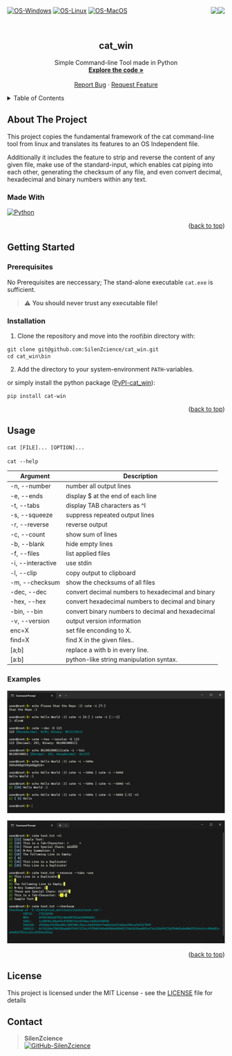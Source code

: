 <div id="top"></div>

<p>
   <a href="https://pypi.org/project/cat-win/" alt="Downloads">
      <img src="https://static.pepy.tech/personalized-badge/cat-win?period=total&units=international_system&left_color=grey&right_color=orange&left_text=Downloads" align="right">
   </a>
   <a href="https://pypi.org/project/cat-win/" alt="Visitors">
      <img src="https://visitor-badge.laobi.icu/badge?page_id=SilenZcience.cat_win" align="right">
   </a>
</p>

[![OS-Windows]][OS-Windows]
[![OS-Linux]][OS-Linux]
[![OS-MacOS]][OS-MacOS]

<br/>
<div align="center">
<h2 align="center">cat_win</h2>
   <p align="center">
      Simple Command-line Tool made in Python
      <br/>
      <a href="https://github.com/SilenZcience/cat_win/blob/main/cat_win/cat.py">
         <strong>Explore the code »</strong>
      </a>
      <br/>
      <br/>
      <a href="https://github.com/SilenZcience/cat_win/issues">Report Bug</a>
      ·
      <a href="https://github.com/SilenZcience/cat_win/issues">Request Feature</a>
   </p>
</div>


<details>
   <summary>Table of Contents</summary>
   <ol>
      <li>
         <a href="#about-the-project">About The Project</a>
         <ul>
            <li><a href="#made-with">Made With</a></li>
         </ul>
      </li>
      <li>
         <a href="#getting-started">Getting Started</a>
         <ul>
            <li><a href="#prerequisites">Prerequisites</a></li>
            <li><a href="#installation">Installation</a></li>
         </ul>
      </li>
      <li><a href="#usage">Usage</a>
         <ul>
         <li><a href="#examples">Examples</a></li>
         </ul>
      </li>
      <li><a href="#license">License</a></li>
      <li><a href="#contact">Contact</a></li>
   </ol>
</details>

## About The Project

This project copies the fundamental framework of the cat command-line tool from linux and translates its features to an OS Independent file.

Additionally it includes the feature to strip and reverse the content of any given file, make use of the standard-input, which enables cat piping into each other, generating the checksum of any file, and even convert decimal, hexadecimal and binary numbers within any text.

### Made With
[![Python][MadeWith-Python]](https://www.python.org/)

<p align="right">(<a href="#top">back to top</a>)</p>

## Getting Started

### Prerequisites

No Prerequisites are neccessary; The stand-alone executable `cat.exe` is sufficient.

> :warning: **You should never trust any executable file!**

### Installation

1. Clone the repository and move into the root\bin directory with:
```console
git clone git@github.com:SilenZcience/cat_win.git
cd cat_win\bin
```
2. Add the directory to your system-environment `PATH`-variables.

or simply install the python package ([PyPI-cat_win](https://pypi.org/project/cat-win/)):
```console
pip install cat-win
```
<p align="right">(<a href="#top">back to top</a>)</p>

## Usage

```console
cat [FILE]... [OPTION]...

cat --help
```

| Argument               | Description                                       |
|------------------------|---------------------------------------------------|
| -n, --number           | number all output lines                           |
| -e, --ends             | display $ at the end of each line                 |
| -t, --tabs             | display TAB characters as ^I                      |
| -s, --squeeze          | suppress repeated output lines                    |
| -r, --reverse          | reverse output                                    |
| -c, --count            | show sum of lines                                 |
| -b, --blank            | hide empty lines                                  |
| -f, --files            | list applied files                                |
| -i, --interactive      | use stdin                                         |
| -l, --clip             | copy output to clipboard                          |
| -m, --checksum         | show the checksums of all files                   |
| -dec, --dec            | convert decimal numbers to hexadecimal and binary |
| -hex, --hex            | convert hexadecimal numbers to decimal and binary |
| -bin, --bin            | convert binary numbers to decimal and hexadecimal |
| -v, --version          | output version information                        |
| enc=X                  | set file enconding to X.                          |
| find=X                 | find X in the given files..                       |
| [a;b]                  | replace a with b in every line.                   |
| [a:b]                  | python-like string manipulation syntax.           |

### Examples

![Example1](https://raw.githubusercontent.com/SilenZcience/cat_win/main/img/example1.png "example1")

![Example2](https://raw.githubusercontent.com/SilenZcience/cat_win/main/img/example2.png "example2")

<p align="right">(<a href="#top">back to top</a>)</p>

## License

This project is licensed under the MIT License - see the [LICENSE](https://github.com/SilenZcience/cat_win/blob/main/LICENSE) file for details

## Contact

> **SilenZcience** <br/>
[![GitHub-SilenZcience][GitHub-SilenZcience]](https://github.com/SilenZcience)

[OS-Windows]: https://svgshare.com/i/ZhY.svg
[OS-Linux]: https://svgshare.com/i/Zhy.svg
[OS-MacOS]: https://svgshare.com/i/ZjP.svg

[MadeWith-Python]: https://img.shields.io/badge/Made%20with-Python-brightgreen

[Warning]: https://img.shields.io/badge/warning-orange?style=for-the-badge

[GitHub-SilenZcience]: https://img.shields.io/badge/GitHub-SilenZcience-orange